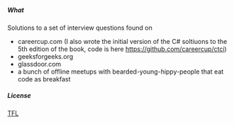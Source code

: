 ##### What
Solutions to a set of interview questions found on
* careercup.com (I also wrote the initial version of the C# soltiuons to the 5th edition of the book, code is here https://github.com/careercup/ctci)
* geeksforgeeks.org
* glassdoor.com
* a bunch of offline meetups with bearded-young-hippy-people that eat code as breakfast

##### License
[TFL](https://github.com/nic0lae/TrueFreeLicense)